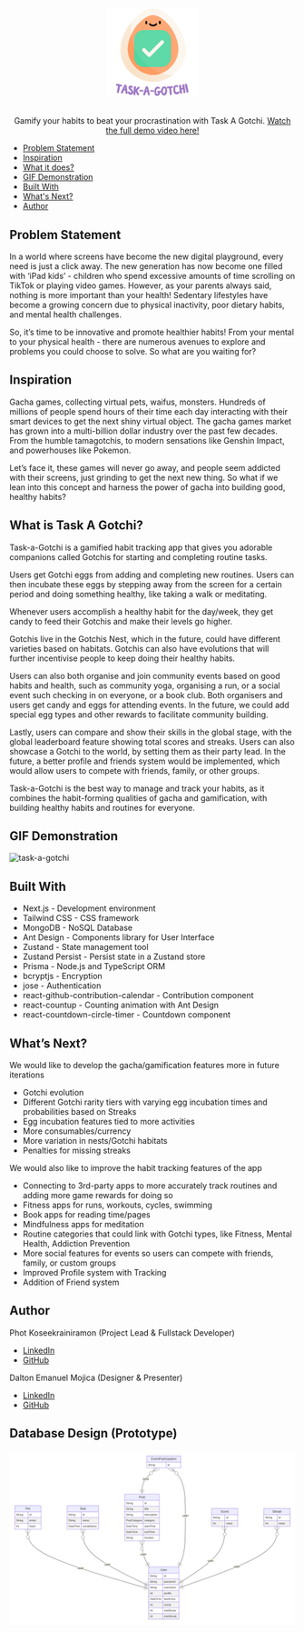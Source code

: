 # <p align="center"><a href=""><img height="155" src="./public/logo2.svg" /></a></p>

<p align="center">Gamify your habits to beat your procrastination with Task A Gotchi. <a href="https://youtu.be/wccJ9Hjj1_E?si=_79YuPlbk2iWSV8M">Watch the full demo video here!</a></p>

- [Problem Statement](#problem-statement)
- [Inspiration](#inspiration)
- [What it does?](#what-is-task-a-gotchi)
- [GIF Demonstration](#gif-demonstration)
- [Built With](#built-with)
- [What's Next?](#whats-next)
- [Author](#author)

## Problem Statement

In a world where screens have become the new digital playground, every need is just a click away. The new
generation has now become one filled with ‘iPad kids’ - children who spend excessive amounts of time scrolling
on TikTok or playing video games. However, as your parents always said, nothing is more important than your
health! Sedentary lifestyles have become a growing concern due to physical inactivity, poor dietary habits, and
mental health challenges.

So, it’s time to be innovative and promote healthier habits! From your mental to your physical health - there are
numerous avenues to explore and problems you could choose to solve. So what are you waiting for?

## Inspiration

Gacha games, collecting virtual pets, waifus, monsters. Hundreds of millions of people spend hours of their time each day interacting with their smart devices to get the next shiny virtual object. The gacha games market has grown into a multi-billion dollar industry over the past few decades. From the humble tamagotchis, to modern sensations like Genshin Impact, and powerhouses like Pokemon.

Let’s face it, these games will never go away, and people seem addicted with their screens, just grinding to get the next new thing. So what if we lean into this concept and harness the power of gacha into building good, healthy habits?

## What is Task A Gotchi?

Task-a-Gotchi is a gamified habit tracking app that gives you adorable companions called Gotchis for starting and completing routine tasks.

Users get Gotchi eggs from adding and completing new routines. Users can then incubate these eggs by stepping away from the screen for a certain period and doing something healthy, like taking a walk or meditating.

Whenever users accomplish a healthy habit for the day/week, they get candy to feed their Gotchis and make their levels go higher.

Gotchis live in the Gotchis Nest, which in the future, could have different varieties based on habitats. Gotchis can also have evolutions that will further incentivise people to keep doing their healthy habits.

Users can also both organise and join community events based on good habits and health, such as community yoga, organising a run, or a social event such checking in on everyone, or a book club. Both organisers and users get candy and eggs for attending events. In the future, we could add special egg types and other rewards to facilitate community building.

Lastly, users can compare and show their skills in the global stage, with the global leaderboard feature showing total scores and streaks. Users can also showcase a Gotchi to the world, by setting them as their party lead. In the future, a better profile and friends system would be implemented, which would allow users to compete with friends, family, or other groups.

Task-a-Gotchi is the best way to manage and track your habits, as it combines the habit-forming qualities of gacha and gamification, with building healthy habits and routines for everyone.

## GIF Demonstration

![task-a-gotchi](https://github.com/user-attachments/assets/6adb095a-b200-4f42-ba03-46333e716d4c)

## Built With

- Next.js - Development environment
- Tailwind CSS - CSS framework
- MongoDB - NoSQL Database
- Ant Design - Components library for User Interface
- Zustand - State management tool
- Zustand Persist - Persist state in a Zustand store
- Prisma - Node.js and TypeScript ORM
- bcryptjs - Encryption
- jose - Authentication
- react-github-contribution-calendar - Contribution component
- react-countup - Counting animation with Ant Design
- react-countdown-circle-timer - Countdown component

## What’s Next?
We would like to develop the gacha/gamification features more in future iterations
- Gotchi evolution
- Different Gotchi rarity tiers with varying egg incubation times and probabilities based on Streaks
- Egg incubation features tied to more activities
- More consumables/currency
- More variation in nests/Gotchi habitats
- Penalties for missing streaks

We would also like to improve the habit tracking features of the app
- Connecting to 3rd-party apps to more accurately track routines and adding more game rewards for doing so
- Fitness apps for runs, workouts, cycles, swimming
- Book apps for reading time/pages
- Mindfulness apps for meditation
- Routine categories that could link with Gotchi types, like Fitness, Mental Health, Addiction Prevention
- More social features for events so users can compete with friends, family, or custom groups
- Improved Profile system with Tracking
- Addition of Friend system

## Author

Phot Koseekrainiramon (Project Lead & Fullstack Developer)
- [LinkedIn](https://www.linkedin.com/in/phot-kosee/)
- [GitHub](https://github.com/photkosee)

Dalton Emanuel Mojica (Designer & Presenter)
- [LinkedIn](https://www.linkedin.com/in/daltonmojica/)
- [GitHub](https://github.com/daltonmojica)

## Database Design (Prototype)
<img src="./public/prisma-erd.svg" />
